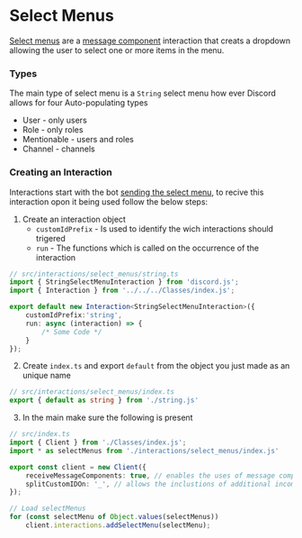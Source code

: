 # Select Menus
[Select menus](https://discordjs.guide/message-components/select-menus.html) are a [message component](https://discordjs.guide/message-components/interactions.html#responding-to-component-interactions) interaction that creats a dropdown allowing the user to select one or more items in the menu.

### Types
The main type of select menu is a `String` select menu how ever Discord allows for four Auto-populating types
- User - only users
- Role - only roles
- Mentionable - users and roles
- Channel - channels

### Creating an Interaction
Interactions start with the bot [sending the select menu](https://discordjs.guide/message-components/select-menus.html#building-string-select-menus), to recive this interaction opon it being used follow the below steps:
1. Create an interaction object
	- `customIdPrefix` - Is used to identify the wich interactions should trigered
	- `run` - The functions which is called on the occurrence of the interaction
```ts
// src/interactions/select_menus/string.ts
import { StringSelectMenuInteraction } from 'discord.js';
import { Interaction } from '../../../Classes/index.js';

export default new Interaction<StringSelectMenuInteraction>({
	customIdPrefix:'string',
	run: async (interaction) => {
		/* Some Code */
	}
});
```
2. Create `index.ts` and export `default` from the object you just made as an unique name
```ts
// src/interactions/select_menus/index.ts
export { default as string } from './string.js'
```
3. In the main make sure the following is present
```ts
// src/index.ts
import { Client } from './Classes/index.js';
import * as selectMenus from './interactions/select_menus/index.js'

export const client = new Client({
	receiveMessageComponents: true, // enables the uses of message components
	splitCustomIDOn: '_', // allows the inclustions of additional incomation in a custom ID `prefix_arg1_arg2` conversts [prefix, arg1, arg2]
});

// Load selectMenus
for (const selectMenu of Object.values(selectMenus)) 
	client.interactions.addSelectMenu(selectMenu);
```
